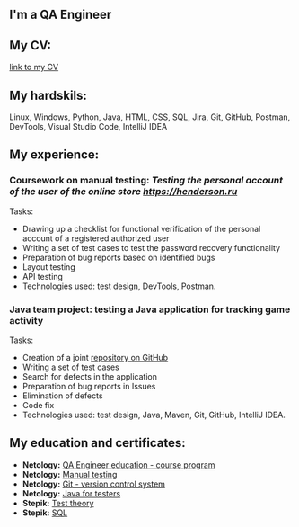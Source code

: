 ## I'm a QA Engineer

## My CV: 
[link to my CV](https://docs.google.com/document/d/1fs6OZGODtcUvfS7ZNXZ0FL4qKCQaIqNzG7OoObw8g2Q/edit?usp=sharing)

## My hardskils:
Linux, Windows, Python, Java, HTML, CSS, SQL, Jira, Git, GitHub, Postman, DevTools,  Visual Studio Code, IntelliJ IDEA

## My experience:
### Coursework on manual testing: *Testing the personal account of the user of the online store https://henderson.ru*
Tasks:
- Drawing up a checklist for functional verification of the personal account of a registered authorized user
- Writing a set of test cases to test the password recovery functionality
- Preparation of bug reports based on identified bugs
- Layout testing
- API testing
- Technologies used: test design, DevTools, Postman.

### Java team project: testing a Java application for tracking game activity
Tasks:
- Creation of a joint [repository on GitHub](https://github.com/VasiliyMalyukov/javaqa-team-diplom)
- Writing a set of test cases
- Search for defects in the application
- Preparation of bug reports in Issues
- Elimination of defects
- Code fix
- Technologies used: test design, Java, Maven, Git, GitHub, IntelliJ IDEA.

## My education and certificates:
- **Netology:** [QA Engineer education - course program](https://netology.ru/programs/qa-middle#/resume)
- **Netology:** [Manual testing](https://netology.ru/sharing/625df093dd5b543d2348fce775d5a685?utm_source=social&utm_campaign=achievements)
- **Netology:** [Git - version control system](https://netology.ru/sharing/6fb442e09a29c9741f998ead60fa82d1?utm_source=social&utm_campaign=achievements)
- **Netology:** [Java for testers](https://netology.ru/sharing/ef86958cd60d629321b1ebbc24d4cf1a?utm_source=social&utm_campaign=achievements)
- **Stepik:** [Test theory](https://stepik.org/cert/1962320)
- **Stepik:** [SQL](https://stepik.org/cert/1975086)


